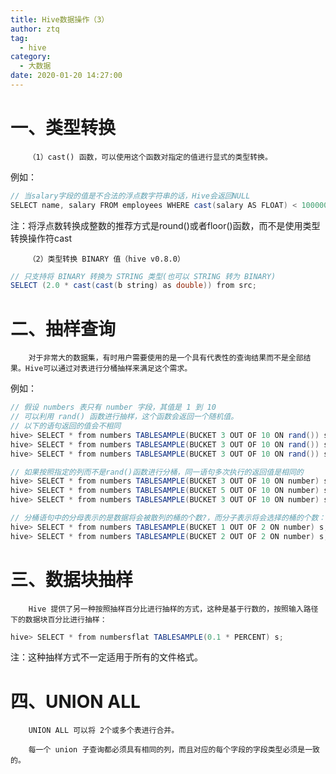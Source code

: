 ```yaml
---
title: Hive数据操作（3）
author: ztq
tag:
  - hive
category:
  - 大数据
date: 2020-01-20 14:27:00
---
```


# 一、类型转换

		（1）cast() 函数，可以使用这个函数对指定的值进行显式的类型转换。

例如：

```java
// 当salary字段的值是不合法的浮点数字符串的话，Hive会返回NULL
SELECT name, salary FROM employees WHERE cast(salary AS FLOAT) < 100000.0;
```

注：将浮点数转换成整数的推荐方式是round()或者floor()函数，而不是使用类型转换操作符cast

		（2）类型转换 BINARY 值（hive v0.8.0）

```java
// 只支持将 BINARY 转换为 STRING 类型(也可以 STRING 转为 BINARY)
SELECT (2.0 * cast(cast(b string) as double)) from src;
```

# 二、抽样查询

		对于非常大的数据集，有时用户需要使用的是一个具有代表性的查询结果而不是全部结果。Hive可以通过对表进行分桶抽样来满足这个需求。

例如：

```java
// 假设 numbers 表只有 number 字段，其值是 1 到 10
// 可以利用 rand() 函数进行抽样，这个函数会返回一个随机值。
// 以下的语句返回的值会不相同
hive> SELECT * from numbers TABLESAMPLE(BUCKET 3 OUT OF 10 ON rand()) s;
hive> SELECT * from numbers TABLESAMPLE(BUCKET 3 OUT OF 10 ON rand()) s;
hive> SELECT * from numbers TABLESAMPLE(BUCKET 3 OUT OF 10 ON rand()) s;

// 如果按照指定的列而不是rand()函数进行分桶，同一语句多次执行的返回值是相同的
hive> SELECT * from numbers TABLESAMPLE(BUCKET 3 OUT OF 10 ON number) s;
hive> SELECT * from numbers TABLESAMPLE(BUCKET 5 OUT OF 10 ON number) s;
hive> SELECT * from numbers TABLESAMPLE(BUCKET 3 OUT OF 10 ON number) s;   

// 分桶语句中的分母表示的是数据将会被散列的桶的个数?，而分子表示将会选择的桶的个数：
hive> SELECT * from numbers TABLESAMPLE(BUCKET 1 OUT OF 2 ON number) s;
hive> SELECT * from numbers TABLESAMPLE(BUCKET 2 OUT OF 2 ON number) s;
```

# 三、数据块抽样

		Hive 提供了另一种按照抽样百分比进行抽样的方式，这种是基于行数的，按照输入路径下的数据块百分比进行抽样：

```java
hive> SELECT * from numbersflat TABLESAMPLE(0.1 * PERCENT) s;
```

注：这种抽样方式不一定适用于所有的文件格式。

# 四、UNION ALL

		UNION ALL 可以将 2个或多个表进行合并。

		每一个 union 子查询都必须具有相同的列，而且对应的每个字段的字段类型必须是一致的。